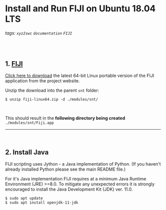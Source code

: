 # Install and Run FIJI on Ubuntu 18.04 LTS

###### tags: `xyz2swc` `documentation` `FIJI`
<br/>

## 1. [FIJI](https://imagej.net/software/fiji)

[Click here to download](https://downloads.imagej.net/fiji/latest/fiji-linux64.zip) the latest 64-bit Linux portable version of the FIJI application from the project website. 


Unzip the download into the parent `snt` folder:
```
$ unzip fiji-linux64.zip -d ./modules/snt/
```
<br/>

This should result in the **following directory being created** `./modules/snt/Fiji.app`


---
<br/>
 
## 2. Install Java

FIJI scripting uses Jython - a Java implementation of Python.
(If you haven't already installed Python please see the main README file.)

For it's Java implementation FIJI requires at a minimum Java Runtime Environment (JRE) >=8.0. To mitigate any unexpected errors it is strongly encouraged to install the Java Development Kit (JDK) ver. 11.0.

```
$ sudo apt update
$ sudo apt install openjdk-11-jdk
```



